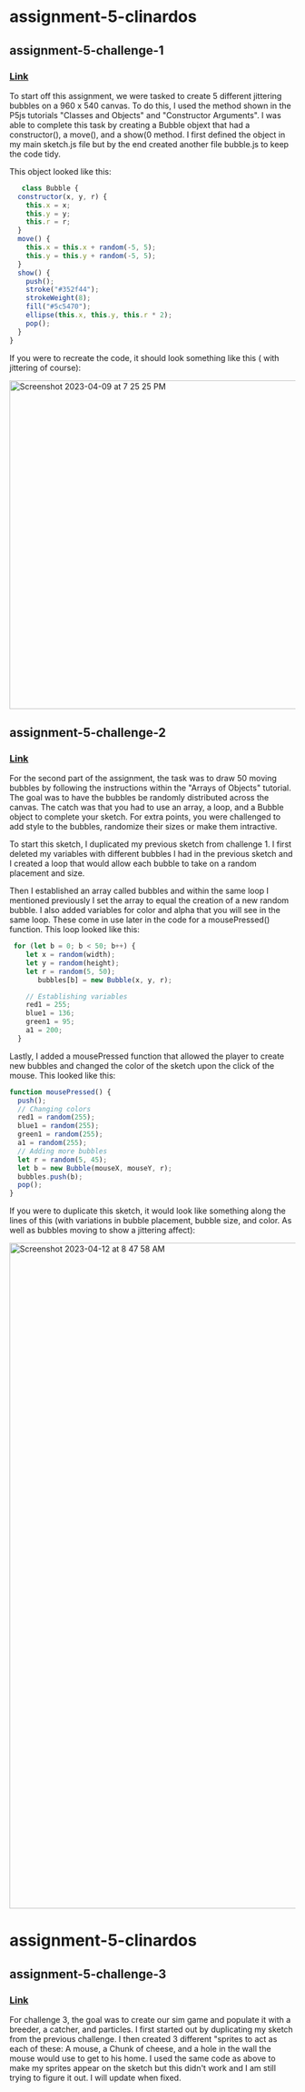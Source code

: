# assignment-5-clinardos


## assignment-5-challenge-1
### [Link](https://editor.p5js.org/clinardos/full/Z8d2uChjC)
<p> To start off this assignment, we were tasked to create 5 different jittering bubbles on a 960 x 540 canvas. To do this, I used the method shown in the P5js tutorials "Classes and Objects" and "Constructor Arguments". 
I was able to complete this task by creating a Bubble objext that had a constructor(), a move(), and a show(0 method. I first defined the object in my main sketch.js file but by the end created another file bubble.js to keep the code tidy. 

This object looked like this: 
```Javascript 
   class Bubble {
  constructor(x, y, r) {
    this.x = x;
    this.y = y;
    this.r = r;
  }
  move() {
    this.x = this.x + random(-5, 5);
    this.y = this.y + random(-5, 5);
  }
  show() {
    push();
    stroke("#352f44");
    strokeWeight(8);
    fill("#5c5470");
    ellipse(this.x, this.y, this.r * 2);
    pop();
  }
}
```

If you were to recreate the code, it should look something like this ( with jittering of course):

<img width="578" alt="Screenshot 2023-04-09 at 7 25 25 PM" src="https://user-images.githubusercontent.com/124199359/230801333-562f5d2c-d7aa-451b-ae07-2ff9950a9dc5.png">


## assignment-5-challenge-2
### [Link](https://editor.p5js.org/clinardos/full/SgfeqzlHE)

<p> For the second part of the assignment, the task was to draw 50 moving bubbles by following the instructions within the "Arrays of Objects" tutorial. The goal was to have the bubbles be randomly distributed across the canvas. The catch was that you had to use an array, a loop, and a Bubble object to complete your sketch. For extra points, you were challenged to add style to the bubbles, randomize their sizes or make them intractive. 
<p> To start this sketch, I duplicated my previous sketch from challenge 1. I first deleted my variables with different bubbles I had in the previous sketch and I created a loop that would allow each bubble to take on a random placement and size. 

<p> Then I established an array called bubbles and within the same loop I mentioned previously I set the array to equal the creation of a new random bubble. I also added variables for color and alpha that you will see in the same loop. These come in use later in the code for a mousePressed() function. This loop looked like this:

```Javascript 
 for (let b = 0; b < 50; b++) {
    let x = random(width);
    let y = random(height);
    let r = random(5, 50);
       bubbles[b] = new Bubble(x, y, r);

    // Establishing variables
    red1 = 255;
    blue1 = 136;
    green1 = 95;
    a1 = 200;
  }
```
<p> Lastly, I added a mousePressed function that allowed the player to create new bubbles and changed the color of the sketch upon the click of the mouse. This looked like this: 

```Javascript 
function mousePressed() {
  push();
  // Changing colors
  red1 = random(255);
  blue1 = random(255);
  green1 = random(255);
  a1 = random(255);
  // Adding more bubbles
  let r = random(5, 45);
  let b = new Bubble(mouseX, mouseY, r);
  bubbles.push(b);
  pop();
}
```

If you were to duplicate this sketch, it would look like something along the lines of this (with variations in bubble placement, bubble size, and color. As well as bubbles moving to show a jittering affect):

<img width="1171" alt="Screenshot 2023-04-12 at 8 47 58 AM" src="https://user-images.githubusercontent.com/124199359/231462177-28e1067e-ae23-401d-8905-271257b93f33.png">


# assignment-5-clinardos


## assignment-5-challenge-3
### [Link](https://editor.p5js.org/clinardos/full/6eeJh0Ua0)
<p> For challenge 3, the goal was to create our sim game and populate it with a breeder, a catcher, and particles.  I first started out by duplicating my sketch from the previous challenge. I then created 3 different "sprites to act as each of these: A mouse, a Chunk of cheese, and a hole in the wall the mouse would use to get to his home. I used the same code as above to make my sprites appear on the sketch but this didn't work and I am still trying to figure it out. I will update when fixed. 
